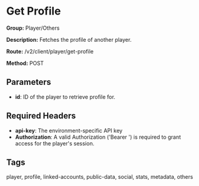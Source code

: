 # Get Profile

**Group:** Player/Others

**Description:** Fetches the profile of another player.

**Route:** /v2/client/player/get-profile

**Method:** POST

## Parameters

- **id**: ID of the player to retrieve profile for.

## Required Headers

- **api-key**: The environment-specific API key
- **Authorization**: A valid Authorization ('Bearer <token>') is required to grant access for the player's session.

## Tags

player, profile, linked-accounts, public-data, social, stats, metadata, others
